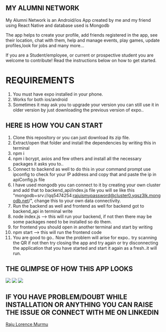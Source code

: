 ## MY ALUMNI NETWORK ##
My Alumni Network is an Android/ios App created by me and my friend using React Native and database used is Mongodb

The app helps to create your profile, add friends registered in the app, see their location, chat with them, help and manage events, play games, update profiles,look for jobs and many more... 

If you are a Student/employee, or current or prospective student you are welcome to contribute! Read the instructions below on how to get started.

# REQUIREMENTS 
1. You must have expo installed in your phone.
2. Works for both ios/android
3. Sometimes it may ask you to upgrade your version you can still use it in older version by just downloading the previous version of expo..
   
## HERE IS HOW YOU CAN START ##
1. Clone this repository or you can just download its zip file.
2. Extract/open that folder and install the dependencies by writing this in terminal
3. npm i
4. npm i bcrypt, axios and few others and install all the necessary packages it asks you to..
6. Connect to backend as well to do this in your command prompt use ipconfig to check for your IP address and copy that and paste the ip in apiConfig.js file
7. I have used mongodb you can connect to it by creating your own cluster and add that to backend_api/index.js file you will se like this "mongodb+srv://qq5474254:rajuismypassword@cluster0.yqsz3lk.mongodb.net/", change this to your own data connectivity.
8. Run the backend as well and frontend as well for backend got to backend_api in terminal write
9. node index.js --> this will run your backend, if not then there may be some packages need to be installed so do them.
10. for frontend you should open in another terminal and start by writing
11. npm start --> this will run the frontend code
12. You are good to go.. Now the problem will arise for expo.. try scanning the QR if not then try closing the app and try again or try disconnecting the application that you have started and start it again as a fresh..it will run.

## THE GLIMPSE OF HOW THIS APP LOOKS

<img src="![admin-login](https://github.com/user-attachments/assets/abe9e20c-f391-4e74-ba96-6c5b7d179fe2.jpg)
"/>
<img src="![admin-login](https://github.com/user-attachments/assets/abe9e20c-f391-4e74-ba96-6c5b7d179fe2.jpg)
"/>
<img src="![admin-login](https://github.com/user-attachments/assets/abe9e20c-f391-4e74-ba96-6c5b7d179fe2.jpg)
"/>

## IF YOU HAVE PROBLEM/DOUBT WHILE INSTALLATION OR ANYTHING YOU CAN RAISE THE ISSUE OR CONNECT WITH ME ON LINKEDIN 
<a href="https://www.linkedin.com/in/raju-lorence-murmu-875628223/">Raju Lorence Murmu</a>

